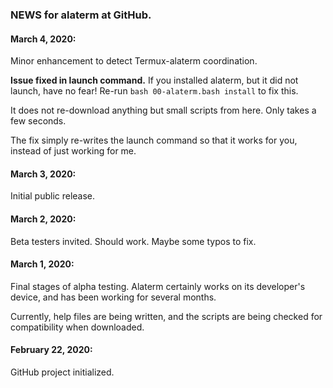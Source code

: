 ### NEWS for alaterm at GitHub.


#### March 4, 2020:
Minor enhancement to detect Termux-alaterm coordination.

**Issue fixed in launch command.** If you installed alaterm, but it did not launch, have no fear!
Re-run `bash 00-alaterm.bash install` to fix this.

It does not re-download anything but small scripts from here. Only takes a few seconds.

The fix simply re-writes the launch command so that it works for you,
instead of just working for me.

#### March 3, 2020:
Initial public release.

#### March 2, 2020:
Beta testers invited. Should work. Maybe some typos to fix.

#### March 1, 2020:
Final stages of alpha testing. Alaterm certainly works on its developer's device,
and has been working for several months.

Currently, help files are being written,
and the scripts are being checked for compatibility when downloaded.

#### February 22, 2020:
GitHub project initialized.
